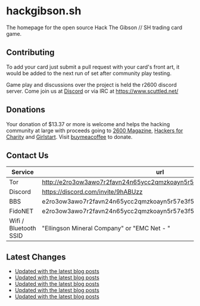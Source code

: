 # hackgibson.sh
The homepage for the open source Hack The Gibson // SH trading card game.


## Contributing

To add your card just submit a pull request with your card's front art, it would be added to the next run of set after community play testing.

Game play and discussions over the project is held the r2600 discord server. Come join us at [Discord](https://discord.com/invite/9hABUzz) or via IRC at https://www.scuttled.net/


## Donations

Your donation of $13.37 or more is welcome and helps the hacking community at large with proceeds going to [2600 Magazine](https://2600.com/), [Hackers for Charity](https://hackersforcharity.org) and [Girlstart](https://girlstart.org).  Visit [buymeacoffee](https://www.buymeacoffee.com/hackgibson.sh) to donate.


## Contact Us

Service | url
-|-
Tor | http://e2ro3ow3awo7r2favn24n65ycc2qmzkoayn5r57e3f56nvjwdcgg32ad.onion
Discord | https://discord.com/invite/9hABUzz
BBS | e2ro3ow3awo7r2favn24n65ycc2qmzkoayn5r57e3f56nvjwdcgg32ad.onion:23
FidoNET | e2ro3ow3awo7r2favn24n65ycc2qmzkoayn5r57e3f56nvjwdcgg32ad.onion:24554
Wifi / Bluetooth SSID | "Ellingson Mineral Company" or "EMC Net - <fidonet address>"

## Latest Changes
<!-- BLOG-POST-LIST:START -->
- [Updated with the latest blog posts](https://github.com/DFW2600/hackgibson.sh/commit/9cf229ab5ab0091591868907e12d1a890532a0ac)
- [Updated with the latest blog posts](https://github.com/DFW2600/hackgibson.sh/commit/9eba1ce453608cbf06c3332947150cff1eef1bfb)
- [Updated with the latest blog posts](https://github.com/DFW2600/hackgibson.sh/commit/d71722c4ef77817d9c44491f863f74963d58d3e6)
- [Updated with the latest blog posts](https://github.com/DFW2600/hackgibson.sh/commit/731ffe788d7ec4479c52284bbaf8988a7b4a96da)
- [Updated with the latest blog posts](https://github.com/DFW2600/hackgibson.sh/commit/4daa6a6edc47cfb220245ba328fdf34abe19e5c9)
<!-- BLOG-POST-LIST:END -->
